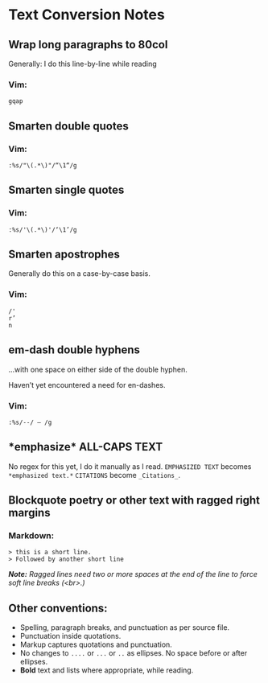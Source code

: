 Text Conversion Notes
=====================

## Wrap long paragraphs to 80col

Generally: I do this line-by-line while reading

### Vim:
`gqap`

## Smarten double quotes
### Vim:
`:%s/"\(.*\)"/“\1“/g`

## Smarten single quotes
### Vim:
`:%s/'\(.*\)'/‘\1’/g`

## Smarten apostrophes

Generally do this on a case-by-case basis.

### Vim:
`/'`   
`r’`   
`n`   

## em-dash double hyphens

...with one space on either side of the double hyphen.

Haven’t yet encountered a need for en-dashes.

### Vim:
`:%s/--/ — /g`

## \*emphasize\* ALL-CAPS TEXT

No regex for this yet, I do it manually as I read. `EMPHASIZED TEXT` becomes `*emphasized text.*` `CITATIONS` become `_Citations_`.


## Blockquote poetry or other text with ragged right margins
### Markdown:
`> this is a short line.    `    
`> Followed by another short line    `    

*__Note:__ Ragged lines need two or more spaces at the end of the line to force soft line breaks (\<br\>.)*

## Other conventions:

* Spelling, paragraph breaks, and punctuation as per source file.
* Punctuation inside quotations.
* Markup captures quotations and punctuation.
* No changes to `....` or `...` or `..` as ellipses. No space before or after ellipses.
* __Bold__ text  and lists where appropriate, while reading. 


